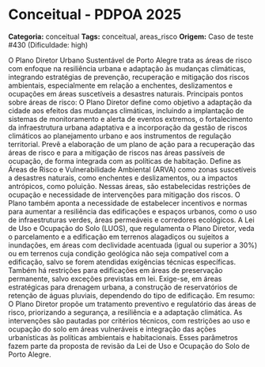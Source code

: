 # Conceitual - PDPOA 2025

**Categoria:** conceitual
**Tags:** conceitual, areas_risco
**Origem:** Caso de teste #430 (Dificuldade: high)

O Plano Diretor Urbano Sustentável de Porto Alegre trata as áreas de risco com enfoque na resiliência urbana e adaptação às mudanças climáticas, integrando estratégias de prevenção, recuperação e mitigação dos riscos ambientais, especialmente em relação a enchentes, deslizamentos e ocupações em áreas suscetíveis a desastres naturais. Principais pontos sobre áreas de risco: O Plano Diretor define como objetivo a adaptação da cidade aos efeitos das mudanças climáticas, incluindo a implantação de sistemas de monitoramento e alerta de eventos extremos, o fortalecimento da infraestrutura urbana adaptativa e a incorporação da gestão de riscos climáticos ao planejamento urbano e aos instrumentos de regulação territorial. Prevê a elaboração de um plano de ação para a recuperação das áreas de risco e para a mitigação de riscos nas áreas passíveis de ocupação, de forma integrada com as políticas de habitação. Define as Áreas de Risco e Vulnerabilidade Ambiental (ARVA) como zonas suscetíveis a desastres naturais, como enchentes e deslizamentos, ou a impactos antrópicos, como poluição. Nessas áreas, são estabelecidas restrições de ocupação e necessidade de intervenções para mitigação dos riscos. O Plano também aponta a necessidade de estabelecer incentivos e normas para aumentar a resiliência das edificações e espaços urbanos, como o uso de infraestruturas verdes, áreas permeáveis e corredores ecológicos. A Lei de Uso e Ocupação do Solo (LUOS), que regulamenta o Plano Diretor, veda o parcelamento e a edificação em terrenos alagadiços ou sujeitos a inundações, em áreas com declividade acentuada (igual ou superior a 30%) ou em terrenos cuja condição geológica não seja compatível com a edificação, salvo se forem atendidas exigências técnicas específicas. Também há restrições para edificações em áreas de preservação permanente, salvo exceções previstas em lei. Exige-se, em áreas estratégicas para drenagem urbana, a construção de reservatórios de retenção de águas pluviais, dependendo do tipo de edificação. Em resumo: O Plano Diretor propõe um tratamento preventivo e regulatório das áreas de risco, priorizando a segurança, a resiliência e a adaptação climática. As intervenções são pautadas por critérios técnicos, com restrições ao uso e ocupação do solo em áreas vulneráveis e integração das ações urbanísticas às políticas ambientais e habitacionais. Esses parâmetros fazem parte da proposta de revisão da Lei de Uso e Ocupação do Solo de Porto Alegre.